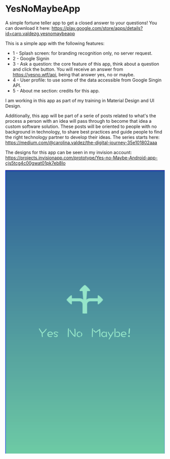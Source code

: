 # YesNoMaybeApp
A simple fortune teller app to get a closed answer to your questions! You can download it here: https://play.google.com/store/apps/details?id=caro.valdezg.yesnomaybeapp

This is a simple app with the following features:

*  1 - Splash screen: for branding recognition only, no server request.
*  2 - Google Signin
*  3 - Ask a question: the core feature of this app, think about a question and click the button. You will receive an answer from https://yesno.wtf/api, being that answer yes, no or maybe.
*  4 - User profile: to use some of the data accessible from Google Singin API.
*  5 - About me section: credits for this app.

I am working in this app as part of my training in Material Design and UI Design. 

Additionally, this app will be part of a serie of posts related to what's the process a person with an idea will pass through to become that idea a custom software solution. These posts will be oriented to people with no background in technology, to share best practices and guide people to find the right technology partner to develop their ideas. The series starts here: https://medium.com/@carolina.valdez/the-digital-journey-35e101802aaa

The designs for this app can be seen in my invision account: https://projects.invisionapp.com/prototype/Yes-no-Maybe-Android-app-cjs5tcg4c00gwat01pk7eb8lo

![Alt text](https://github.com/carovaldezg/YesNoMaybeApp/blob/master/splashscreen.png)

